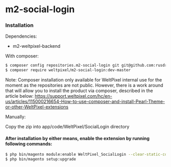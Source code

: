 # m2-social-login

### Installation

Dependencies:
 - m2-weltpixel-backend

With composer:

```sh
$ composer config repositories.m2-social-login git git@github.com:rusdragos/m2-social-login.git
$ composer require weltpixel/m2-social-login:dev-master
```
Note: Composer installation only available for WeltPixel internal use for the moment as the repositories are not public. However, there is a work around that will allow you to install the product via composer, described in the article below: https://support.weltpixel.com/hc/en-us/articles/115000216654-How-to-use-composer-and-install-Pearl-Theme-or-other-WeltPixel-extensions

Manually:

Copy the zip into app/code/WeltPixel/SocialLogin directory


#### After installation by either means, enable the extension by running following commands:

```sh
$ php bin/magento module:enable WeltPixel_SocialLogin --clear-static-content
$ php bin/magento setup:upgrade
```

